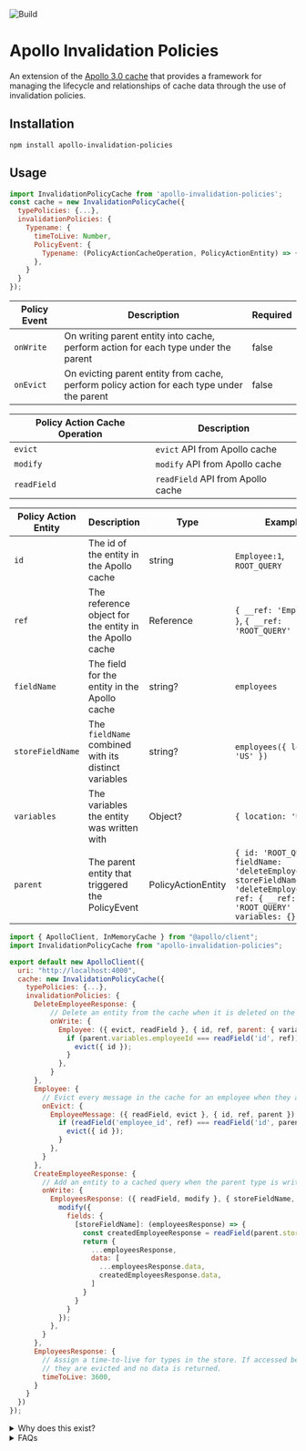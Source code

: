 ![Build](https://github.com/NerdWallet/apollo-cache-invalidation/workflows/test/badge.svg)

# Apollo Invalidation Policies

An extension of the [Apollo 3.0 cache](https://blog.apollographql.com/previewing-the-apollo-client-3-cache-565fadd6a01e) that provides a framework for managing the lifecycle and relationships of cache data through the use of invalidation policies.

## Installation

```
npm install apollo-invalidation-policies
```

## Usage

```javascript
import InvalidationPolicyCache from 'apollo-invalidation-policies';
const cache = new InvalidationPolicyCache({
  typePolicies: {...},
  invalidationPolicies: {
    Typename: {
      timeToLive: Number,
      PolicyEvent: {
        Typename: (PolicyActionCacheOperation, PolicyActionEntity) => {}
      },
    }
  }
});
```

| Policy Event   | Description                                                                                | Required |
| ---------------| -------------------------------------------------------------------------------------------|----------|
| `onWrite`      | On writing parent entity into cache, perform action for each type under the parent         | false    |
| `onEvict`      | On evicting parent entity from cache, perform policy action for each type under the parent | false    |

| Policy Action Cache Operation | Description                        |
| ------------------------------| -----------------------------------|
| `evict`                       | `evict` API from Apollo cache      |
| `modify`                      | `modify` API from Apollo cache     |
| `readField`                   | `readField` API from Apollo cache  |

| Policy Action Entity | Description                                             | Type               | Example                                                                                     |
| ---------------------| --------------------------------------------------------|--------------------| --------------------------------------------------------------------------------------------|
| `id`                 | The id of the entity in the Apollo cache                | string             | `Employee:1`, `ROOT_QUERY`                                                                  |
| `ref`                | The reference object for the entity in the Apollo cache | Reference          | `{ __ref: 'Employee:1' }`, `{ __ref: 'ROOT_QUERY' }`                                        |
| `fieldName`          | The field for the entity in the Apollo cache            | string?            | `employees`                                                                                 |
| `storeFieldName`     | The `fieldName` combined with its distinct variables    | string?            | `employees({ location: 'US' })`                                                             |
| `variables`          | The variables the entity was written with               | Object?            | `{ location: 'US' }`                                                                        |
| `parent`             | The parent entity that triggered the PolicyEvent        | PolicyActionEntity | `{ id: 'ROOT_QUERY', fieldName: 'deleteEmployees', storeFieldName: 'deleteEmployees({}), ref: { __ref: 'ROOT_QUERY' }, variables: {} }'` |

```javascript
import { ApolloClient, InMemoryCache } from "@apollo/client";
import InvalidationPolicyCache from "apollo-invalidation-policies";

export default new ApolloClient({
  uri: "http://localhost:4000",
  cache: new InvalidationPolicyCache({
    typePolicies: {...},
    invalidationPolicies: {
      DeleteEmployeeResponse: {
          // Delete an entity from the cache when it is deleted on the server
          onWrite: {
            Employee: ({ evict, readField }, { id, ref, parent: { variables } }) => {
              if (parent.variables.employeeId === readField('id', ref)) {
                evict({ id });
              }
            },
          }
      },
      Employee: {
        // Evict every message in the cache for an employee when they are evicted
        onEvict: {
          EmployeeMessage: ({ readField, evict }, { id, ref, parent }) => {
            if (readField('employee_id', ref) === readField('id', parent.ref)) {
              evict({ id });
            }
          },
        }
      },
      CreateEmployeeResponse: {
        // Add an entity to a cached query when the parent type is written
        onWrite: {
          EmployeesResponse: ({ readField, modify }, { storeFieldName, parent }) => {
            modify({
              fields: {
                [storeFieldName]: (employeesResponse) => {
                  const createdEmployeeResponse = readField(parent.storeFieldName, parent.ref);
                  return {
                    ...employeesResponse,
                    data: [
                      ...employeesResponse.data,
                      createdEmployeesResponse.data,
                    ]
                  }
                }
              }
            });
          },
        }
      },
      EmployeesResponse: {
        // Assign a time-to-live for types in the store. If accessed beyond their TTL,
        // they are evicted and no data is returned.
        timeToLive: 3600,
      }
    }
  })
});
```

<details>
  <summary>
    Why does this exist?
  </summary>

The Apollo client cache is a powerful tool for managing client data with support for optimistic data, request retrying, polling and with Apollo 3.0, robust cache modification and eviction.

The client cache stores entries in a normalized data model. A query for fetching a list of employees like this:

```javascript
import gql from "@apollo/client";

const employeesQuery = gql`
  query GetEmployees {
    employees {
      id
      name
    }
  }
`;
```

Would be represented in the cache like this:

```javascript
{
    ROOT_QUERY: {
        __typename: 'Query',
        employees: {
            __typename: 'EmployeesResponse',
            data: [{ __ref: 'Employee:1' }, { __ref: 'Employee:2' }]
        }
    },
    'Employee:1': {
        __typename: 'Employee',
        id: 1,
        name: 'Alice',
    },
    'Employee:2': {
        __typename: 'Employee',
        id: 2,
        name: 'Bob',
    }
}
```

Invalidation in the Apollo cache is limited and is a common source of consternation in the Apollo community:

- https://github.com/apollographql/apollo-client/issues/899
- https://github.com/apollographql/apollo-feature-requests/issues/4
- https://github.com/apollographql/apollo-feature-requests/issues/5#issuecomment-491024981

The automatic cache invalidation provided by Apollo is missing two categories of cache invalidation:

1. Creating/deleting entities

Because it uses a normalized data cache, any updates to entities in the cache will be consistent across cached queries that contain them such as in lists or nested data objects. This does not work when creating or deleting entities, however, since it does not know to add any new entities to cached queries or remove them when a mutation deletes an entity from the server.

The Apollo cache allows clients to handle these scenarios with a query update handler:

```javascript
const createEntity = await apolloClient.mutate({
  mutation: CreateEntity,
  variables: newEntityData
  update: (cache, { data: createEntityResult }) => {
    const cachedEntities = cache.readQuery({ query: GetAllEntities });
    cache.writeQuery({
      query: GetAllEntities,
      data: {
        GetAllEntities: {
          __typename: 'GetEntityResponse',
          entities: [...cachedEntities.entities, createEntityResult.entity],
        },
      },
    });
  },
});
```

This requires the client to specify an update handler at the mutation call site and manually read, modify and write that data back into the cache. While this works, the code does not scale well across multiple usages of the same mutation or for highly relational data where a mutation needs to invalidate various cached entities.

2. Cache dependencies

The Apollo cache has powerful utilities for interacting with the cache, but does not have a framework for managing the lifecycle and dependencies between entities in the cache.

If a cache contains multiple entities like a user's profile, messages, and posts, then deleting their profile should invalidate all cached queries containing their messages and posts.

</details>

<details>
  <summary>
    FAQs
  </summary>

1. What use cases is this project targetting?

The Apollo cache is not a relational datastore and as an extension of it, these invalidation policies are not going to be the best solution for every project. At its core it's a for loop that runs for each child x of type T when a matching policy event occurs for parent entity y of type T2. If your cache will consist of thousands of x's and y's dependent on each other with frequent policy triggers, then something like a client-side database would be a better choice. Our goal has been decreasing developer overhead when having to manage the invalidation of multiple of distinct, dependent cached queries.

2. Why a new cache and not a link?

Apollo links are great tools for watching queries and mutations hitting the network. There even exists a [Watched Mutation](https://github.com/afafafafafaf/apollo-link-watched-mutation) link which provides some of the desired behavior of this library.

At a high level, links run on the network-bound queries/mutations. Invalidation policies run on the types
that are being written and evicted from your cache, which this library believes is a better level at which to manage cache operations.

At a low level, links:

- Only process queries/mutations that hit the network, so they will not work for operations hitting only the cache including `@client` directive queries and mutations.
- Cannot form type relationships, only query/mutation relationships. If a mutation for deleting an Employee cache entry should also delete all their
  EmployeeMessage and EmployeePost types, links cannot represent that type to type relationship.
- Links miss directly modified cached data. If eviction of an Employee cache entity occurs because the client called `cache.evict` directly, links will not be able to process
  anything in relation to what should happen in response to that eviction.

3. Why not establish schema relationships on the server?

This was also something that was explored, and it is possible to do this with custom directives:

```javascript
  type Employee @invalidates(own: [EmployeeMessage, EmployeePost]) {
    id
  }
  type DeleteEmployeeResponse {
    success: Boolean!
  }
  type TotalEmployeesResponse {
    count: Number!
  }
  extend type Query {
    totalEmployees(
    ): TotalEmployeesResponse
  }
  extend type Mutation {
    deleteFinancialPortal(
      financialPortalId: ID!
    ): DeleteFinancialPortalResponse @invalidates(own: [Employee], any: [TotalEmployeesResponse])
  }
```

These schema rules could then be consumable on the client either via a `invalidationSchema` introspection query, or just an exported file. We looked into this but found it more limiting for now because of the limited ability of the schema language to express complex scenarios.

</details>
